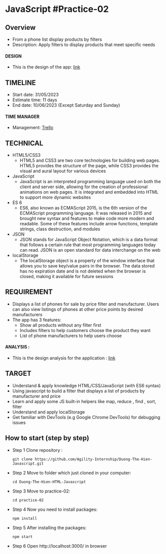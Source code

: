 # JavaScript #Practice-02

## Overview

* From a phone list display products by filters
* Description: Apply filters to display products that meet specific needs

#### DESIGN

* This is the design of the app: [link](https://drive.google.com/file/d/1XpJmiGw6D0fnW-4didAcc8v_aNNGkc4J/view?usp=drive_link)

## TIMELINE

* Start date: 31/05/2023
* Estimate time: 11 days
* End date: 10/06/2023 (Except Saturday and Sunday)

#### TIME MANAGER

* Management: [Trello](https://trello.com/b/2cSRPb4Z/javascript-practice-02)

## TECHNICAL

* HTML5/CSS3
  + HTML5 and CSS3 are two core technologies for building web pages. HTML5 provides the structure of the page, while CSS3 provides the visual and aural layout for various devices
* JavaScript
  + JavaScript is an interpreted programming language used on both the client and server side, allowing for the creation of professional animations on web pages. It is integrated and embedded into HTML to support more dynamic websites
* ES 6
  + ES6, also known as ECMAScript 2015, is the 6th version of the ECMAScript programming language. It was released in 2015 and brought new syntax and features to make code more modern and readable. Some of these features include arrow functions, template strings, class destruction, and modules
* JSON
  + JSON stands for JavaScript Object Notation, which is a data format that follows a certain rule that most programming languages today can read. JSON is an open standard for data interchange on the web
* localStorage
  + The localStorage object is a property of the window interface that allows you to save key/value pairs in the browser. The data stored has no expiration date and is not deleted when the browser is closed, making it available for future sessions

## REQUIREMENT

* Displays a list of phones for sale by price filter and manufacturer. Users can also view listings of phones at other price points by desired manufacturers
* The app has 3 features:
    - Show all products without any filter first
    - Includes filters to help customers choose the product they want
    - List of phone manufacturers to help users choose

#### ANALYSIS :

* This is the design analysis for the application : [link](https://docs.google.com/document/d/1MF8DaLU2YsnOjFPMEMo7l8BASeBk6MHj2dXO-IhWXag/edit#heading=h.u1h91ao55ie5)

## TARGET

* Understand & apply knowledge HTML/CSS/JavaScript (with ES6 syntax)
* Using javascript to build a filter that displays a list of products by manufacturer and price
* Learn and apply some JS built-in helpers like map, reduce , find , sort, filter
* Understand and apply localStorage
* Get familiar with DevTools (e.g Google Chrome DevTools) for debugging issues

## How to start (step by step)

* Step 1 Clone repository :
    ~~~
    git clone https://github.com/Agility-Internship/Duong-The-Hien-Javascript.git
    ~~~

* Step 2 Move to folder which just cloned in your computer:
    ~~~
    cd Duong-The-Hien-HTML-Javascript
    ~~~

* Step 3 Move to practice-02:
    ~~~
    cd practice-02
    ~~~

* Step 4 Now you need to install packages:
    ~~~
    npm install
    ~~~

* Step 5 After installing the packages:
    ~~~
    npm start
    ~~~

* Step 6 Open http://localhost:3000/ in browser
